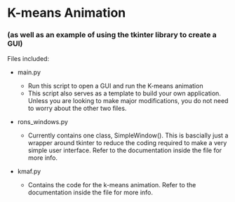 # K-means Animation 
### (as well as an example of using the tkinter library to create a GUI)

Files included:

- main.py
  - Run this script to open a GUI and run the K-means animation
  - This script also serves as a template to build your own application.  Unless you are looking to make major modifications, you do not need to worry about the other two files.

- rons_windows.py
  - Currently contains one class, SimpleWindow().  This is bascially just a wrapper around tkinter to reduce the coding required to make a very simple user interface. Refer to the documentation inside the file for more info.
  
- kmaf.py
  - Contains the code for the k-means animation.  Refer to the documentation inside the file for more info.
